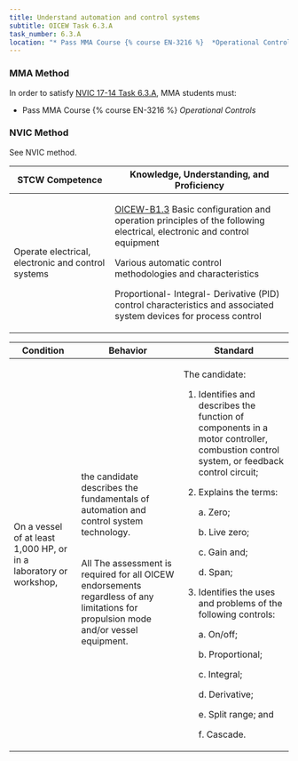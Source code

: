 ```yaml
---
title: Understand automation and control systems
subtitle: OICEW Task 6.3.A 
task_number: 6.3.A
location: "* Pass MMA Course {% course EN-3216 %}  *Operational Controls*" 
---
```



### MMA Method

In order to satisfy  [NVIC 17-14  Task  6.3.A]({{site.baseurl}}/assets/images/nvic-17-14.pdf), MMA students must:

* Pass MMA Course {% course EN-3216 %}  *Operational Controls*


### NVIC Method

<a onclick="togglevisibility('nvic_methods')" >See NVIC method.</a>

<div id='nvic_methods' class='hide'>

<table>
<thead>
<tr>
<th class='forty'> STCW Competence </th>
<th class='sixty'> Knowledge, Understanding, and Proficiency </th>
</tr>
</thead>




<tbody>
<tr><td markdown='1'>

Operate electrical, electronic and control systems

</td><td markdown='1'>

[OICEW-B1.3](../../tables/31.html#OICEW-B1.3) Basic configuration and operation principles of the following electrical, electronic and control equipment 

Various automatic control methodologies and characteristics 

Proportional- Integral- Derivative (PID) control characteristics and associated system devices for process control

</td></tr>


</tbody>
</table>


<table>
<thead>
<tr><th class='twenty'>  Condition </th><th class='twenty'> Behavior </th><th  class='sixty'>Standard </th></tr>
</thead>
<tbody >



<tr><td markdown='1'>

On a vessel of at least 1,000 HP, or in a laboratory or workshop,

</td><td markdown='1'>

the candidate describes the fundamentals of automation and control system technology.

<br>

<div class="tooltip">All
<span class="tooltiptext">
The assessment is required for all OICEW endorsements regardless of any limitations for propulsion mode and/or vessel equipment.
</span>
</div>


</td><td markdown='1'>

The candidate:

1. Identifies and describes the function of components in a motor controller, combustion control system, or feedback control circuit;

2. Explains the terms:

     a. Zero; 

     b. Live zero;

     c. Gain and;

     d. Span;

3. Identifies the uses and problems of the following controls:

     a. On/off;

     b. Proportional;

     c. Integral;

     d. Derivative;

     e. Split range; and

     f. Cascade.

</td></tr>
</tbody>
</table>
</div>
